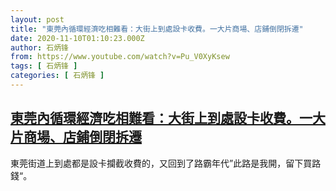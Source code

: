 ```yaml
---
layout: post
title: "東莞內循環經濟吃相難看：大街上到處設卡收費。一大片商場、店鋪倒閉拆遷"
date: 2020-11-10T01:10:23.000Z
author: 石炳锋
from: https://www.youtube.com/watch?v=Pu_V0XyKsew
tags: [ 石炳锋 ]
categories: [ 石炳锋 ]
---
```

<!--1604970623000-->
[東莞內循環經濟吃相難看：大街上到處設卡收費。一大片商場、店鋪倒閉拆遷](https://www.youtube.com/watch?v=Pu_V0XyKsew)
------

<div>
東莞街道上到處都是設卡攔截收費的，又回到了路霸年代”此路是我開，留下買路錢“。
</div>
